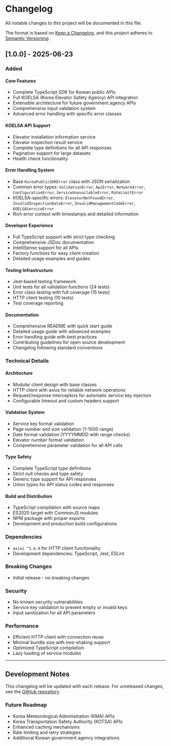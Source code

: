 # Changelog

All notable changes to this project will be documented in this file.

The format is based on [Keep a Changelog](https://keepachangelog.com/en/1.0.0/), and this project adheres to
[Semantic Versioning](https://semver.org/spec/v2.0.0.html).

## [1.0.0] - 2025-06-23

### Added

#### Core Features

- Complete TypeScript SDK for Korean public APIs
- Full KOELSA (Korea Elevator Safety Agency) API integration
- Extensible architecture for future government agency APIs
- Comprehensive input validation system
- Advanced error handling with specific error classes

#### KOELSA API Support

- Elevator installation information service
- Elevator inspection result service
- Complete type definitions for all API responses
- Pagination support for large datasets
- Health check functionality

#### Error Handling System

- Base `KoreaPublicSDKError` class with JSON serialization
- Common error types: `ValidationError`, `ApiError`, `NetworkError`, `ConfigurationError`, `ServiceUnavailableError`,
  `RateLimitError`
- KOELSA-specific errors: `ElevatorNotFoundError`, `InvalidInspectionDataError`, `InvalidManagementCodeError`,
  `KOELSAServiceError`
- Rich error context with timestamps and detailed information

#### Developer Experience

- Full TypeScript support with strict type checking
- Comprehensive JSDoc documentation
- IntelliSense support for all APIs
- Factory functions for easy client creation
- Detailed usage examples and guides

#### Testing Infrastructure

- Jest-based testing framework
- Unit tests for all validation functions (24 tests)
- Error class testing with full coverage (15 tests)
- HTTP client testing (10 tests)
- Test coverage reporting

#### Documentation

- Comprehensive README with quick start guide
- Detailed usage guide with advanced examples
- Error handling guide with best practices
- Contributing guidelines for open source development
- Changelog following standard conventions

### Technical Details

#### Architecture

- Modular client design with base classes
- HTTP client with axios for reliable network operations
- Request/response interceptors for automatic service key injection
- Configurable timeout and custom headers support

#### Validation System

- Service key format validation
- Page number and size validation (1-1000 range)
- Date format validation (YYYYMMDD with range checks)
- Elevator number format validation
- Comprehensive parameter validation for all API calls

#### Type Safety

- Complete TypeScript type definitions
- Strict null checks and type safety
- Generic type support for API responses
- Union types for API status codes and responses

#### Build and Distribution

- TypeScript compilation with source maps
- ES2020 target with CommonJS modules
- NPM package with proper exports
- Development and production build configurations

### Dependencies

- `axios ^1.6.0` for HTTP client functionality
- Development dependencies: TypeScript, Jest, ESLint

### Breaking Changes

- Initial release - no breaking changes

### Security

- No known security vulnerabilities
- Service key validation to prevent empty or invalid keys
- Input sanitization for all API parameters

### Performance

- Efficient HTTP client with connection reuse
- Minimal bundle size with tree-shaking support
- Optimized TypeScript compilation
- Lazy loading of service modules

---

## Development Notes

This changelog will be updated with each release. For unreleased changes, see the
[GitHub repository](https://github.com/Higangssh/korea-public-sdk).

### Future Roadmap

- Korea Meteorological Administration (KMA) APIs
- Korea Transportation Safety Authority (KOTSA) APIs
- Enhanced caching mechanisms
- Rate limiting and retry strategies
- Additional Korean government agency integrations
